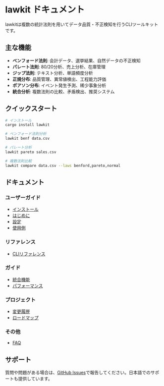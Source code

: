# lawkit ドキュメント

lawkitは複数の統計法則を用いてデータ品質・不正検知を行うCLIツールキットです。

## 主な機能

- **ベンフォード法則**: 会計データ、選挙結果、自然データの不正検知
- **パレート法則**: 80/20分析、売上分析、在庫管理
- **ジップ法則**: テキスト分析、単語頻度分析
- **正規分布**: 品質管理、異常値検出、工程能力評価
- **ポアソン分布**: イベント発生予測、稀少事象分析
- **統合分析**: 複数法則の比較、矛盾検出、推奨システム

## クイックスタート

```bash
# インストール
cargo install lawkit

# ベンフォード法則分析
lawkit benf data.csv

# パレート分析
lawkit pareto sales.csv

# 複数法則比較
lawkit compare data.csv --laws benford,pareto,normal
```

## ドキュメント

### ユーザーガイド
- [インストール](user-guide/installation_ja.md)
- [はじめに](user-guide/getting-started_ja.md)  
- [設定](user-guide/configuration_ja.md)
- [使用例](user-guide/examples_ja.md)

### リファレンス
- [CLIリファレンス](reference/cli-reference_ja.md)

### ガイド
- [統合機能](guides/integrations_ja.md)
- [パフォーマンス](guides/performance_ja.md)

### プロジェクト
- [変更履歴](project/changelog_ja.md)
- [ロードマップ](project/roadmap_ja.md)

### その他
- [FAQ](user-guide/faq_ja.md)

## サポート

質問や問題がある場合は、[GitHub Issues](https://github.com/user/lawkit/issues)で報告してください。日本語でのサポートも提供しています。